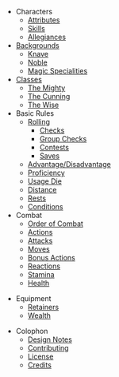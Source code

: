 + Characters
  + [Attributes](pages/characters/attributes.md)
  + [Skills](pages/characters/skills.md)
  + [Allegiances](pages/characters/allegiances.md)
+ [Backgrounds](pages/backgrounds/index.md)
  + [Knave](pages/backgrounds/knave.md)
  + [Noble](pages/backgrounds/noble.md)
  + [Magic Specialities](pages/backgrounds/magic.md)
+ [Classes](pages/classes/index.md)
  + [The Mighty](pages/classes/mighty.md)
  + [The Cunning](pages/classes/cunning.md)
  + [The Wise](pages/classes/wise.md)
+ Basic Rules
  + [Rolling](pages/rules/rolling.md)
    + [Checks](pages/rules/rolling/checks.md)
    + [Group Checks](pages/rules/rolling/group.md)
    + [Contests](pages/rules/rolling/contests.md)
    + [Saves](pages/rules/rolling/saves.md)
  + [Advantage/Disadvantage](pages/rules/advantage.md)
  + [Proficiency](pages/rules/proficiency.md)
  + [Usage Die](pages/rules/usage.md)
  + [Distance](pages/rules/distance.md)
  + [Rests](pages/rules/rests.md)
  + [Conditions](pages/rules/conditions.md)
+ Combat
  + [Order of Combat](pages/combat/order.md)
  + [Actions](pages/combat/actions.md)
  + [Attacks](pages/combat/attacks.md)
  + [Moves](pages/combat/moves.md)
  + [Bonus Actions](pages/combat/bonus-actions.md)
  + [Reactions](pages/combat/reactions.md)
  + [Stamina](pages/combat/stamina.md)
  + [Health](pages/combat/health.md)
* Equipment
  * [Retainers](pages/equipment/retainers.md)
  * [Wealth](pages/equipment/wealth.md)
+ Colophon
  + [Design Notes](design-notes.md)
  + [Contributing](contributing.md)
  + [License](license.md)
  + [Credits](credits.md)
